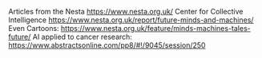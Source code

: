 Articles from the Nesta https://www.nesta.org.uk/  Center for Collective Intelligence
https://www.nesta.org.uk/report/future-minds-and-machines/ 
Even Cartoons: https://www.nesta.org.uk/feature/minds-machines-tales-future/ 
AI applied to cancer research:
https://www.abstractsonline.com/pp8/#!/9045/session/250 
